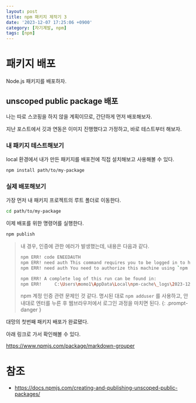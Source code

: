 ```yaml
---
layout: post
title: npm 패키지 제작기 3
date: '2023-12-07 17:25:06 +0900'
category: [자기계발, npm]
tags: [npm]
---
```


# 패키지 배포
Node.js 패키지를 배포하자.

## unscoped public package 배포
나는 따로 스코핑을 하지 않을 계획이므로, 간단하게 먼저 배포해보자.

지난 포스트에서 깃과 연동은 이미지 진행했다고 가정하고, 바로 테스트부터 해보자.

### 내 패키지 테스트해보기
local 환경에서 내가 만든 패키지를 배포전에 직접 설치해보고 사용해볼 수 있다.

```bash
npm install path/to/my-package
```

### 실제 배포해보기
가장 먼저 내 패키지 프로젝트의 루트 폴더로 이동한다.

```bash
cd path/to/my-package
```

이제 배포를 위한 명령어를 실행한다.

```bash
npm publish
```

> 내 경우, 인증에 관한 에러가 발생했는데, 내용은 다음과 같다.
>
> ```bash
> npm ERR! code ENEEDAUTH
> npm ERR! need auth This command requires you to be logged in to https://registry.npmjs.org/
> npm ERR! need auth You need to authorize this machine using `npm adduser`
> 
> npm ERR! A complete log of this run can be found in:
> npm ERR!     C:\Users\momo1\AppData\Local\npm-cache\_logs\2023-12-07T08_24_08_883Z-debug-0.log
> ```
>
> npm 계정 인증 관련 문제인 것 같다. 명시된 대로 `npm adduser` 를 사용하고, 안내대로 엔터를 누른 후 웹브라우저에서 로그인 과정을 마치면 된다.
{: .prompt-danger }

대망의 첫번째 패키지 배포가 완료됐다.

아래 링크로 가서 확인해볼 수 있다.

<https://www.npmjs.com/package/markdown-grouper>

# 참조
- <https://docs.npmjs.com/creating-and-publishing-unscoped-public-packages/>